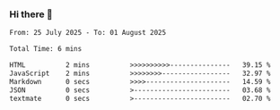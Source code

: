 ### Hi there 👋

<!--
**ututono/ututono** is a ✨ _special_ ✨ repository because its `README.md` (this file) appears on your GitHub profile.

Here are some ideas to get you started:

- 🔭 I’m currently working on ...
- 🌱 I’m currently learning ...
- 👯 I’m looking to collaborate on ...
- 🤔 I’m looking for help with ...
- 💬 Ask me about ...
- 📫 How to reach me: ...
- 😄 Pronouns: ...
- ⚡ Fun fact: ...
-->



<!--START_SECTION:waka-->

```txt
From: 25 July 2025 - To: 01 August 2025

Total Time: 6 mins

HTML          2 mins          >>>>>>>>>>---------------   39.15 %
JavaScript    2 mins          >>>>>>>>-----------------   32.97 %
Markdown      0 secs          >>>>---------------------   14.59 %
JSON          0 secs          >------------------------   03.68 %
textmate      0 secs          >------------------------   02.70 %
```

<!--END_SECTION:waka-->
